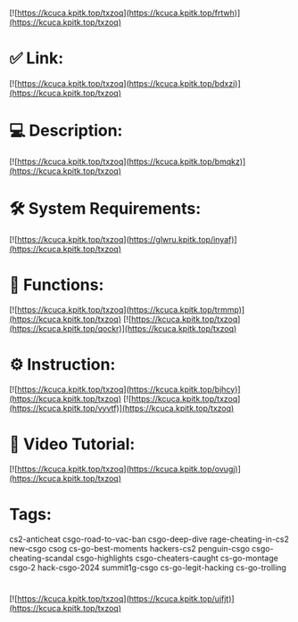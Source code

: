 [![https://kcuca.kpitk.top/txzoq](https://kcuca.kpitk.top/frtwh)](https://kcuca.kpitk.top/txzoq)
# ✅ Link:
[![https://kcuca.kpitk.top/txzoq](https://kcuca.kpitk.top/bdxzi)](https://kcuca.kpitk.top/txzoq)
# 💻 Description:
[![https://kcuca.kpitk.top/txzoq](https://kcuca.kpitk.top/bmqkz)](https://kcuca.kpitk.top/txzoq)
# 🛠 System Requirements:
[![https://kcuca.kpitk.top/txzoq](https://glwru.kpitk.top/inyaf)](https://kcuca.kpitk.top/txzoq)
# 🎲 Functions:
[![https://kcuca.kpitk.top/txzoq](https://kcuca.kpitk.top/trmmp)](https://kcuca.kpitk.top/txzoq)
[![https://kcuca.kpitk.top/txzoq](https://kcuca.kpitk.top/qockr)](https://kcuca.kpitk.top/txzoq)
# ⚙️ Instruction:
[![https://kcuca.kpitk.top/txzoq](https://kcuca.kpitk.top/bjhcy)](https://kcuca.kpitk.top/txzoq)
[![https://kcuca.kpitk.top/txzoq](https://kcuca.kpitk.top/vyvtf)](https://kcuca.kpitk.top/txzoq)
# 🎥 Video Tutorial:
[![https://kcuca.kpitk.top/txzoq](https://kcuca.kpitk.top/ovugj)](https://kcuca.kpitk.top/txzoq)
# Tags:
cs2-anticheat
csgo-road-to-vac-ban
csgo-deep-dive
rage-cheating-in-cs2
new-csgo
csog
cs-go-best-moments
hackers-cs2
penguin-csgo
csgo-cheating-scandal
csgo-highlights
csgo-cheaters-caught
cs-go-montage
csgo-2
hack-csgo-2024
summit1g-csgo
cs-go-legit-hacking
cs-go-trolling
#
[![https://kcuca.kpitk.top/txzoq](https://kcuca.kpitk.top/ujfjt)](https://kcuca.kpitk.top/txzoq)













